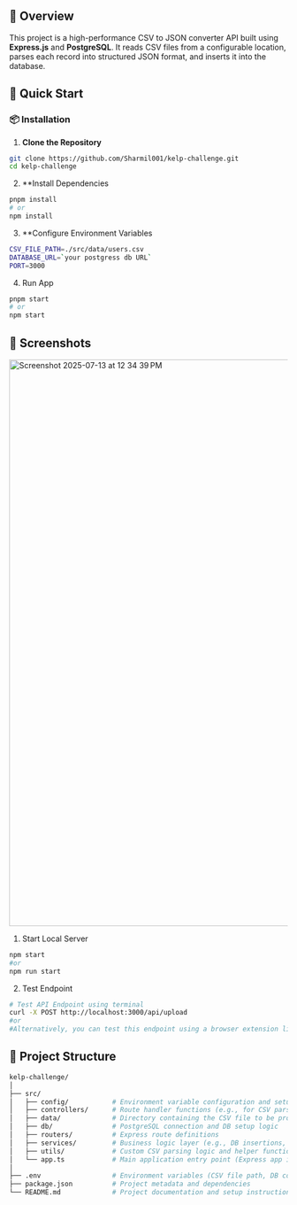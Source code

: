 ## 🚀 Overview

This project is a high-performance CSV to JSON converter API built using **Express.js** and **PostgreSQL**. 
It reads CSV files from a configurable location, parses each record into structured JSON format, and inserts it into the database.

## 🚀 Quick Start

### 📦 Installation
1. **Clone the Repository**

```bash
git clone https://github.com/Sharmil001/kelp-challenge.git
cd kelp-challenge
```

2. **Install Dependencies
```bash
pnpm install
# or
npm install
```

3. **Configure Environment Variables
```bash
CSV_FILE_PATH=./src/data/users.csv
DATABASE_URL=`your postgress db URL`
PORT=3000
```

4. Run App
```bash
pnpm start
# or
npm start
```

##  📸 Screenshots
<img width="1677" height="1024" alt="Screenshot 2025-07-13 at 12 34 39 PM" src="https://github.com/user-attachments/assets/035c7bd7-f2dd-4341-89f1-8b220a18eae6" />

1. Start Local Server
```bash
npm start
#or
npm run start
```

2. Test Endpoint
```bash
# Test API Endpoint using terminal
curl -X POST http://localhost:3000/api/upload
#or
#Alternatively, you can test this endpoint using a browser extension like Postman or any REST client.
```

## 📁 Project Structure
```bash
kelp-challenge/
│
├── src/
│   ├── config/           # Environment variable configuration and setup
│   ├── controllers/      # Route handler functions (e.g., for CSV parsing and uploads)
│   ├── data/             # Directory containing the CSV file to be processed
│   ├── db/               # PostgreSQL connection and DB setup logic
│   ├── routers/          # Express route definitions
│   ├── services/         # Business logic layer (e.g., DB insertions, data transformations)
│   ├── utils/            # Custom CSV parsing logic and helper functions
│   └── app.ts            # Main application entry point (Express app initialization)
│
├── .env                  # Environment variables (CSV file path, DB config)
├── package.json          # Project metadata and dependencies
└── README.md             # Project documentation and setup instructions
```
